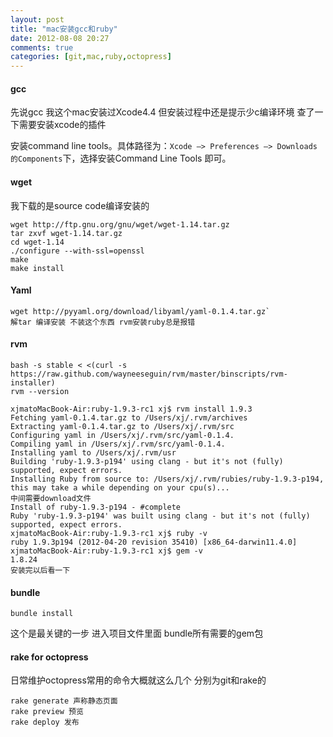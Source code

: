```yaml
---
layout: post
title: "mac安装gcc和ruby"
date: 2012-08-08 20:27
comments: true
categories: [git,mac,ruby,octopress]
---
```


#### gcc
先说gcc 我这个mac安装过Xcode4.4 但安装过程中还是提示少c编译环境 查了一下需要安装xcode的插件

安装command line tools。具体路径为：`Xcode –> Preferences –> Downloads 的Components`下，选择安装Command Line Tools 即可。

#### wget
我下载的是source code编译安装的
<!-- more -->
```
wget http://ftp.gnu.org/gnu/wget/wget-1.14.tar.gz
tar zxvf wget-1.14.tar.gz
cd wget-1.14
./configure --with-ssl=openssl
make
make install
```

#### Yaml
```
wget http://pyyaml.org/download/libyaml/yaml-0.1.4.tar.gz`
解tar 编译安装 不装这个东西 rvm安装ruby总是报错
```

#### rvm 
``` 
bash -s stable < <(curl -s https://raw.github.com/wayneeseguin/rvm/master/binscripts/rvm-installer)
rvm --version

xjmatoMacBook-Air:ruby-1.9.3-rc1 xj$ rvm install 1.9.3
Fetching yaml-0.1.4.tar.gz to /Users/xj/.rvm/archives
Extracting yaml-0.1.4.tar.gz to /Users/xj/.rvm/src
Configuring yaml in /Users/xj/.rvm/src/yaml-0.1.4.
Compiling yaml in /Users/xj/.rvm/src/yaml-0.1.4.
Installing yaml to /Users/xj/.rvm/usr
Building 'ruby-1.9.3-p194' using clang - but it's not (fully) supported, expect errors.
Installing Ruby from source to: /Users/xj/.rvm/rubies/ruby-1.9.3-p194, this may take a while depending on your cpu(s)...
中间需要download文件 
Install of ruby-1.9.3-p194 - #complete
Ruby 'ruby-1.9.3-p194' was built using clang - but it's not (fully) supported, expect errors.
xjmatoMacBook-Air:ruby-1.9.3-rc1 xj$ ruby -v
ruby 1.9.3p194 (2012-04-20 revision 35410) [x86_64-darwin11.4.0]
xjmatoMacBook-Air:ruby-1.9.3-rc1 xj$ gem -v
1.8.24
安装完以后看一下
```

#### bundle 
`bundle install`

这个是最关键的一步 进入项目文件里面 bundle所有需要的gem包


#### rake for octopress

日常维护octopress常用的命令大概就这么几个 分别为git和rake的

```
rake generate 声称静态页面
rake preview 预览
rake deploy 发布
```
